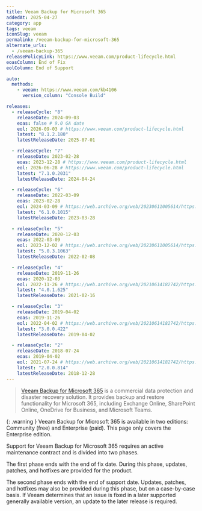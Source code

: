 ```yaml
---
title: Veeam Backup for Microsoft 365
addedAt: 2025-04-27
category: app
tags: veeam
iconSlug: veeam
permalink: /veeam-backup-for-microsoft-365
alternate_urls:
  - /veeam-backup-365
releasePolicyLink: https://www.veeam.com/product-lifecycle.html
eoasColumn: End of Fix
eolColumn: End of Support

auto:
  methods:
    - veeam: https://www.veeam.com/kb4106
      version_column: "Console Build"

releases:
  - releaseCycle: "8"
    releaseDate: 2024-09-03
    eoas: false # 9.0 GA date
    eol: 2026-09-03 # https://www.veeam.com/product-lifecycle.html
    latest: "8.1.2.180"
    latestReleaseDate: 2025-07-01

  - releaseCycle: "7"
    releaseDate: 2023-02-28
    eoas: 2023-12-28 # https://www.veeam.com/product-lifecycle.html
    eol: 2026-06-28 # https://www.veeam.com/product-lifecycle.html
    latest: "7.1.0.2031"
    latestReleaseDate: 2024-04-24

  - releaseCycle: "6"
    releaseDate: 2022-03-09
    eoas: 2023-02-28
    eol: 2024-03-09 # https://web.archive.org/web/20230611005614/https://www.veeam.com/product-lifecycle.html
    latest: "6.1.0.1015"
    latestReleaseDate: 2023-03-28

  - releaseCycle: "5"
    releaseDate: 2020-12-03
    eoas: 2022-03-09
    eol: 2023-12-02 # https://web.archive.org/web/20230611005614/https://www.veeam.com/product-lifecycle.html
    latest: "5.0.3.1063"
    latestReleaseDate: 2022-02-08

  - releaseCycle: "4"
    releaseDate: 2019-11-26
    eoas: 2020-12-03
    eol: 2022-11-26 # https://web.archive.org/web/20210614182742/https://www.veeam.com/product-lifecycle.html
    latest: "4.0.1.625"
    latestReleaseDate: 2021-02-16

  - releaseCycle: "3"
    releaseDate: 2019-04-02
    eoas: 2019-11-26
    eol: 2022-04-02 # https://web.archive.org/web/20210614182742/https://www.veeam.com/product-lifecycle.html
    latest: "3.0.0.422"
    latestReleaseDate: 2019-04-02

  - releaseCycle: "2"
    releaseDate: 2018-07-24
    eoas: 2019-04-02
    eol: 2021-07-24 # https://web.archive.org/web/20210614182742/https://www.veeam.com/product-lifecycle.html
    latest: "2.0.0.814"
    latestReleaseDate: 2018-12-28
---
```


> [Veeam Backup for Microsoft 365](https://www.veeam.com/products/saas/backup-microsoft-office-365.html)
> is a commercial data protection and disaster recovery solution. It provides backup and restore
> functionality for Microsoft 365, including Exchange Online, SharePoint Online, OneDrive for Business,
> and Microsoft Teams.

{: .warning }
Veeam Backup for Microsoft 365 is available in two editions: Community (free) and Enterprise (paid).
This page only covers the Enterprise edition.

Support for Veeam Backup for Microsoft 365 requires an active maintenance contract and is divided
into two phases.

The first phase ends with the end of fix date. During this phase, updates, patches, and hotfixes
are provided for the product.

The second phase ends with the end of support date. Updates, patches, and hotfixes may also be
provided during this phase, but on a case-by-case basis. If Veeam determines that an issue is fixed
in a later supported generally available version, an update to the later release is required.
